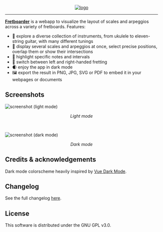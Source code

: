 <p align="center">
	<a href="https://fretboarder.app" target="_blank" rel="external nofollow noopener noreferrer">
		<img src="https://raw.githubusercontent.com/cheap-glitch/fretboarder/develop/docs/logo.png" alt="logo">
	</a>
</p>

--------------------------------------------------------------------------------

**[Fretboarder](https://fretboarder.app)** is  a webapp to visualize  the layout
of scales and arpeggios across a variety of fretboards. Features:
  * 🎸 explore  a   diverse    collection  of   instruments,  from   ukulele  to
    eleven-string guitar, with many different tunings
  * 🎨 display several scales  and arpeggios  at once, select  precise positions,
    overlap them or show their intersections
  * 🎯 highlight specific notes and intervals
  * 🤘 switch between left and right-handed fretting
  * 🌒 enjoy the app in dark mode
  * 🖼️ export the result in PNG, JPG, SVG or PDF to embed it in your webpages or
    documents

## Screenshots
![screenshot (light mode)](https://raw.githubusercontent.com/cheap-glitch/fretboarder/develop/docs/screenshot-01.png)
<p align="center"><em>Light mode</em></p>

<p>&nbsp;</p>

![screenshot (dark  mode)](https://raw.githubusercontent.com/cheap-glitch/fretboarder/develop/docs/screenshot-02.png)
<p align="center"><em>Dark mode</em></p>

## Credits & acknowledgements
Dark mode colorscheme heavily inspired by [Vue Dark Mode](https://www.growthbunker.dev/vuedarkmode).

## Changelog
See the full changelog [here](https://github.com/cheap-glitch/fretboarder/releases).

## License
This software is distributed under the GNU GPL v3.0.

